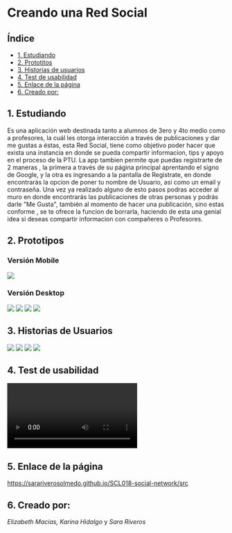 # Creando una Red Social

## Índice

* [1. Estudiando](#1-Estudiando)
* [2. Prototitos](#2-resumen-del-proyecto)
* [3. Historias de usuarios](#3-Historias-de-Usuario)
* [4. Test de usabilidad](#4-Test-de-usabilidad)
* [5. Enlace de la página](#5-Enlace-de-la-página)
* [6. Creado por:](#6-Creado-por:)


## 1. Estudiando

Es una aplicación web destinada tanto a alumnos de 3ero y 4to medio como a profesores, la cuál les otorga interacción a través de publicaciones y dar me gustas a éstas, esta Red Social, tiene como objetivo poder hacer que exista una instancia en donde se pueda compartir informacion, tips y apoyo en el proceso de la PTU.
La app tambien permite que puedas registrarte de 2 maneras , la primera a través de su página principal aprentando el signo de Google, y la otra es ingresando a la pantalla de Registrate, en donde encontrarás la opcion de poner tu nombre de Usuario, asi como un email y contraseña.
Una vez ya realizado alguno de esto pasos podras acceder al muro en donde encontrarás las publicaciones de otras personas y podrás darle "Me Gusta", también al momento de hacer una publicación, sino estas conforme , se te ofrece la funcion de borrarla, haciendo de esta una genial idea si deseas compartir informacion con compañeres o Profesores.

## 2. Prototipos
### Versión Mobile 
![](src/imagenes_del_readme/prototipo-HD-mobile.png)
### Versión Desktop 
![](src/imagenes_del_readme/prototipoHD2.PNG)
![](src/imagenes_del_readme/prototipoHD3.PNG)
![](src/imagenes_del_readme/prototipo-HD.PNG)
![](src/imagenes_del_readme/protopo-HD1.PNG)

## 3. Historias de Usuarios
![](src/imagenes_del_readme/1.jpg)
![](src/imagenes_del_readme/2.jpg)
![](src/imagenes_del_readme/3.jpg)
![](src/imagenes_del_readme/4.jpg)

## 4. Test de usabilidad 
![](src/imagenes_del_readme/test-de-usabilidad.mp4)

## 5. Enlace de la página
https://sarariverosolmedo.github.io/SCL018-social-network/src
## 6. Creado por:
_Elizabeth Macías,_  _Karina Hidalgo_ y _Sara Riveros_